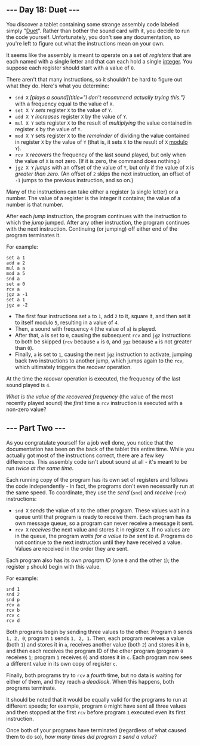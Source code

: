 --- Day 18: Duet ---
--------------------

You discover a tablet containing some strange assembly code labeled
simply "[Duet](https://en.wikipedia.org/wiki/Duet)". Rather than bother
the sound card with it, you decide to run the code yourself.
Unfortunately, you don't see any documentation, so you're left to figure
out what the instructions mean on your own.

It seems like the assembly is meant to operate on a set of *registers*
that are each named with a single letter and that can each hold a single
[integer](https://en.wikipedia.org/wiki/Integer). You suppose each
register should start with a value of `0`.

There aren't that many instructions, so it shouldn't be hard to figure
out what they do. Here's what you determine:

-   `snd X` *[plays a
    sound]{title="I don't recommend actually trying this."}* with a
    frequency equal to the value of `X`.
-   `set X Y` *sets* register `X` to the value of `Y`.
-   `add X Y` *increases* register `X` by the value of `Y`.
-   `mul X Y` sets register `X` to the result of *multiplying* the value
    contained in register `X` by the value of `Y`.
-   `mod X Y` sets register `X` to the *remainder* of dividing the value
    contained in register `X` by the value of `Y` (that is, it sets `X`
    to the result of `X`
    [modulo](https://en.wikipedia.org/wiki/Modulo_operation) `Y`).
-   `rcv X` *recovers* the frequency of the last sound played, but only
    when the value of `X` is not zero. (If it is zero, the command does
    nothing.)
-   `jgz X Y` *jumps* with an offset of the value of `Y`, but only if
    the value of `X` is *greater than zero*. (An offset of `2` skips the
    next instruction, an offset of `-1` jumps to the previous
    instruction, and so on.)

Many of the instructions can take either a register (a single letter) or
a number. The value of a register is the integer it contains; the value
of a number is that number.

After each *jump* instruction, the program continues with the
instruction to which the *jump* jumped. After any other instruction, the
program continues with the next instruction. Continuing (or jumping) off
either end of the program terminates it.

For example:

    set a 1
    add a 2
    mul a a
    mod a 5
    snd a
    set a 0
    rcv a
    jgz a -1
    set a 1
    jgz a -2

-   The first four instructions set `a` to `1`, add `2` to it, square
    it, and then set it to itself modulo `5`, resulting in a value of
    `4`.
-   Then, a sound with frequency `4` (the value of `a`) is played.
-   After that, `a` is set to `0`, causing the subsequent `rcv` and
    `jgz` instructions to both be skipped (`rcv` because `a` is `0`, and
    `jgz` because `a` is not greater than `0`).
-   Finally, `a` is set to `1`, causing the next `jgz` instruction to
    activate, jumping back two instructions to another jump, which jumps
    again to the `rcv`, which ultimately triggers the *recover*
    operation.

At the time the *recover* operation is executed, the frequency of the
last sound played is `4`.

*What is the value of the recovered frequency* (the value of the most
recently played sound) the *first* time a `rcv` instruction is executed
with a non-zero value?

--- Part Two ---
----------------

As you congratulate yourself for a job well done, you notice that the
documentation has been on the back of the tablet this entire time. While
you actually got most of the instructions correct, there are a few key
differences. This assembly code isn't about sound at all - it's meant to
be run *twice at the same time*.

Each running copy of the program has its own set of registers and
follows the code independently - in fact, the programs don't even
necessarily run at the same speed. To coordinate, they use the *send*
(`snd`) and *receive* (`rcv`) instructions:

-   `snd X` *sends* the value of `X` to the other program. These values
    wait in a queue until that program is ready to receive them. Each
    program has its own message queue, so a program can never receive a
    message it sent.
-   `rcv X` *receives* the next value and stores it in register `X`. If
    no values are in the queue, the program *waits for a value to be
    sent to it*. Programs do not continue to the next instruction until
    they have received a value. Values are received in the order they
    are sent.

Each program also has its own *program ID* (one `0` and the other `1`);
the register `p` should begin with this value.

For example:

    snd 1
    snd 2
    snd p
    rcv a
    rcv b
    rcv c
    rcv d

Both programs begin by sending three values to the other. Program `0`
sends `1, 2, 0`; program `1` sends `1, 2, 1`. Then, each program
receives a value (both `1`) and stores it in `a`, receives another value
(both `2`) and stores it in `b`, and then each receives the program ID
of the other program (program `0` receives `1`; program `1` receives
`0`) and stores it in `c`. Each program now sees a different value in
its own copy of register `c`.

Finally, both programs try to `rcv` a *fourth* time, but no data is
waiting for either of them, and they reach a *deadlock*. When this
happens, both programs terminate.

It should be noted that it would be equally valid for the programs to
run at different speeds; for example, program `0` might have sent all
three values and then stopped at the first `rcv` before program `1`
executed even its first instruction.

Once both of your programs have terminated (regardless of what caused
them to do so), *how many times did program `1` send a value*?
